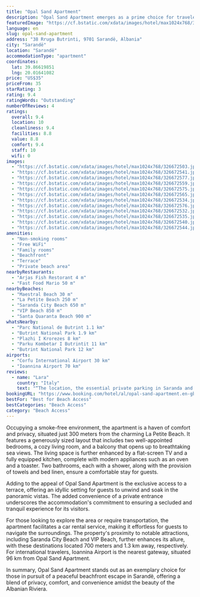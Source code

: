 ```yaml
---
title: "Opal Sand Apartment"
description: "Opal Sand Apartment emerges as a prime choice for travelers seeking a serene beachfront retreat in Sarandë, mere steps away from the pristine Maestral Beach."
featuredImage: "https://cf.bstatic.com/xdata/images/hotel/max1024x768/326672503.jpg?k=200ee6e7efb10feb80d0e358bf36231231454322af502ac7e8c21e94d4282041&o=&hp=1"
language: en
slug: opal-sand-apartment
address: "38 Rruga Butrinti, 9701 Sarandë, Albania"
city: "Sarandë"
location: "Sarandë"
accommodationType: "apartment"
coordinates:
  lat: 39.86619851
  lng: 20.01641082
price: "US$35"
priceFrom: 35
starRating: 3
rating: 9.4
ratingWords: "Outstanding"
numberOfReviews: 4
ratings:
  overall: 9.4
  location: 10
  cleanliness: 9.4
  facilities: 8.8
  value: 8.8
  comfort: 9.4
  staff: 10
  wifi: 0
images:
  - "https://cf.bstatic.com/xdata/images/hotel/max1024x768/326672503.jpg?k=200ee6e7efb10feb80d0e358bf36231231454322af502ac7e8c21e94d4282041&o=&hp=1"
  - "https://cf.bstatic.com/xdata/images/hotel/max1024x768/326672541.jpg?k=b27b48f9a4dff08b1e6a4499cd6a52a30c733841c4e69dcded5a5015e4fd58ac&o=&hp=1"
  - "https://cf.bstatic.com/xdata/images/hotel/max1024x768/326672577.jpg?k=beb0160ce4f564e79ca710259c7e2442e3c45e33f95eba0dcd7a6491378f5c80&o=&hp=1"
  - "https://cf.bstatic.com/xdata/images/hotel/max1024x768/326672559.jpg?k=23ae1c974048b54ce11e4d82a341e2da3264425beb413ec77bb4f8eae612c53e&o=&hp=1"
  - "https://cf.bstatic.com/xdata/images/hotel/max1024x768/326672575.jpg?k=fba36484a84b74d9c19da7e8dbcec2ca32688eaa57dd7abe6039786551cd2cb8&o=&hp=1"
  - "https://cf.bstatic.com/xdata/images/hotel/max1024x768/326672565.jpg?k=fdba844a6534a330c8fdd86f2cdd803c1ad16326009bb95f4356096950e7b0ab&o=&hp=1"
  - "https://cf.bstatic.com/xdata/images/hotel/max1024x768/326672534.jpg?k=e26f3220b203f8002e1e360854bff4dead6b6090b0539dd53fad1423b21d2460&o=&hp=1"
  - "https://cf.bstatic.com/xdata/images/hotel/max1024x768/326672576.jpg?k=a0176b0f835ccb7d196a9f751dc702455b12d74f31e600a23b5ae7fca76eb7e6&o=&hp=1"
  - "https://cf.bstatic.com/xdata/images/hotel/max1024x768/326672532.jpg?k=abf5d6fb1f8c4f377d10facf628fa257778dc5a869f3d42cb487e77a2c47047f&o=&hp=1"
  - "https://cf.bstatic.com/xdata/images/hotel/max1024x768/326672535.jpg?k=19d3f68ac10b1d38128c1c18f56472eb09db6705304899e6e25fa493cca63575&o=&hp=1"
  - "https://cf.bstatic.com/xdata/images/hotel/max1024x768/326672540.jpg?k=06754a1419e0e74e225527a870a31179753ff96550246e52eccc706ac5108cb5&o=&hp=1"
  - "https://cf.bstatic.com/xdata/images/hotel/max1024x768/326672544.jpg?k=4fd7583778a87233110b76641369a8ef395ab8aca1f492e0c9be039c417742db&o=&hp=1"
amenities:
  - "Non-smoking rooms"
  - "Free WiFi"
  - "Family rooms"
  - "Beachfront"
  - "Terrace"
  - "Private beach area"
nearbyRestaurants:
  - "Arjas Fish Restorant 4 m"
  - "Fast Food Mario 50 m"
nearbyBeaches:
  - "Maestral Beach 30 m"
  - "La Petite Beach 250 m"
  - "Saranda City Beach 650 m"
  - "VIP Beach 850 m"
  - "Santa Quaranta Beach 900 m"
whatsNearby:
  - "Parc National de Butrint 1.1 km"
  - "Butrint National Park 1.9 km"
  - "Plazhi I Krorezes 8 km"
  - "Parku Kombetar I Butrintit 11 km"
  - "Butrint National Park 12 km"
airports:
  - "Corfu International Airport 30 km"
  - "Ioannina Airport 70 km"
reviews:
  - name: "Lara"
    country: "Italy"
    text: "“The location, the essential private parking in Saranda and the private beach with a beautiful sea!”"
bookingURL: "https://www.booking.com/hotel/al/opal-sand-apartment.en-gb.html?aid=8035640"
bestFor: "Best for Beach Access"
bestCategories: "Beach Access"
category: "Beach Access"
---
```


Occupying a smoke-free environment, the apartment is a haven of comfort and privacy, situated just 300 meters from the charming La Petite Beach. It features a generously sized layout that includes two well-appointed bedrooms, a cozy living room, and a balcony that opens up to breathtaking sea views. The living space is further enhanced by a flat-screen TV and a fully equipped kitchen, complete with modern appliances such as an oven and a toaster. Two bathrooms, each with a shower, along with the provision of towels and bed linen, ensure a comfortable stay for guests.

Adding to the appeal of Opal Sand Apartment is the exclusive access to a terrace, offering an idyllic setting for guests to unwind and soak in the panoramic vistas. The added convenience of a private entrance underscores the accommodation's commitment to ensuring a secluded and tranquil experience for its visitors.

For those looking to explore the area or require transportation, the apartment facilitates a car rental service, making it effortless for guests to navigate the surroundings. The property's proximity to notable attractions, including Saranda City Beach and VIP Beach, further enhances its allure, with these destinations located 700 meters and 1.3 km away, respectively. For international travelers, Ioannina Airport is the nearest gateway, situated 96 km from Opal Sand Apartment.

In summary, Opal Sand Apartment stands out as an exemplary choice for those in pursuit of a peaceful beachfront escape in Sarandë, offering a blend of privacy, comfort, and convenience amidst the beauty of the Albanian Riviera.